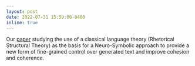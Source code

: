 ```yaml
---
layout: post
date: 2022-07-31 15:59:00-0400
inline: true
---
```


Our [paper](https://aclanthology.org/2022.naacl-main.133/) studying the use of a classical language theory (Rhetorical Structural Theory) as the basis for a Neuro-Symbolic approach to provide a new form of fine-grained control over generated text and improve cohesion and coherence.
